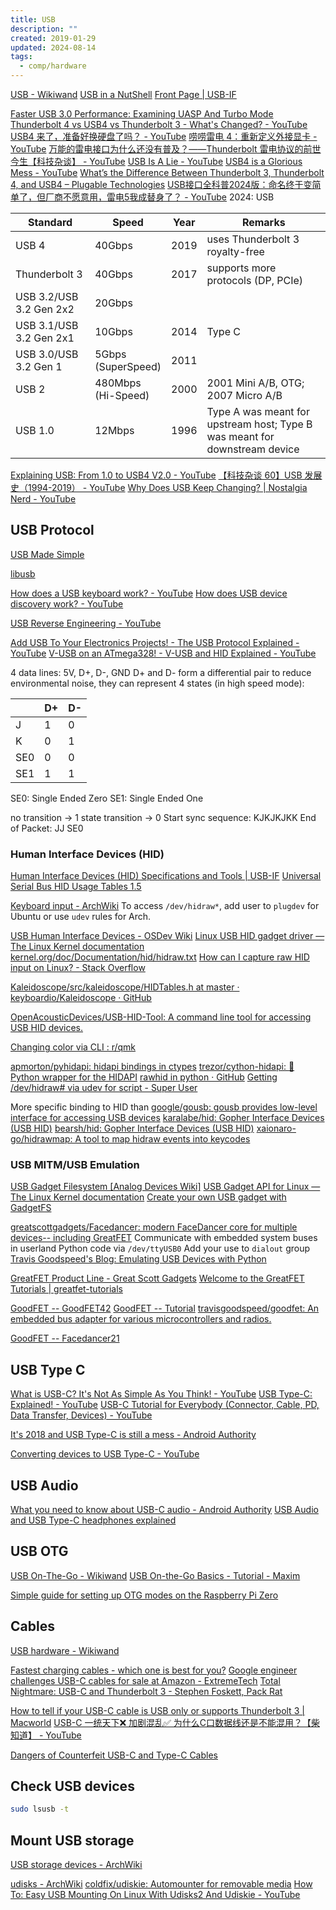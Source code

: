 ```yaml
---
title: USB
description: ""
created: 2019-01-29
updated: 2024-08-14
tags:
  - comp/hardware
---
```


[USB - Wikiwand](https://omni.wikiwand.com/en/USB)
[USB in a NutShell](http://www.beyondlogic.org/usbnutshell/usb1.shtml)
[Front Page | USB-IF](https://www.usb.org/)

[Faster USB 3.0 Performance: Examining UASP And Turbo Mode](http://www.tomshardware.com/print/usb-3-uas-turbo,reviews-3215.html)
[Thunderbolt 4 vs USB4 vs Thunderbolt 3 - What's Changed? - YouTube](https://www.youtube.com/watch?v=cvbgI2YAEeE)
[USB4 来了，准备好换硬盘了吗？ - YouTube](https://www.youtube.com/watch?v=wK72vj-j8qQ)
[唠唠雷电 4：重新定义外接显卡 - YouTube](https://www.youtube.com/watch?v=gXEnJSoP3vM)
[万能的雷电接口为什么还没有普及？——Thunderbolt 雷电协议的前世今生【科技杂谈】 - YouTube](https://www.youtube.com/watch?v=BQWVrxq-fdQ)
[USB Is A Lie - YouTube](https://www.youtube.com/watch?v=Y7Y5gXfqVKE)
[USB4 is a Glorious Mess - YouTube](https://www.youtube.com/watch?v=C6aCCp-Umcw)
[What’s the Difference Between Thunderbolt 3, Thunderbolt 4, and USB4 – Plugable Technologies](https://plugable.com/blogs/news/what-s-the-difference-between-thunderbolt-3-thunderbolt-4-and-usb4)
[USB接口全科普2024版：命名终于变简单了，但厂商不愿意用，雷电5我成替身了？ - YouTube](https://www.youtube.com/watch?v=ODn2ongLOr4) 2024: USB <Speed>

| Standard                | Speed                 | Year | Remarks                                                                    |
| ----------------------- | --------------------- | ---- | -------------------------------------------------------------------------- |
| USB 4                   | 40Gbps                | 2019 | uses Thunderbolt 3 royalty-free                                            |
| Thunderbolt 3           | 40Gbps                | 2017 | supports more protocols (DP, PCIe)                                         |
| USB 3.2/USB 3.2 Gen 2x2 | 20Gbps                |      |                                                                            |
| USB 3.1/USB 3.2 Gen 2x1 | 10Gbps                | 2014 | Type C                                                                     |
| USB 3.0/USB 3.2 Gen 1   | 5Gbps<br>(SuperSpeed) | 2011 |                                                                            |
| USB 2                   | 480Mbps<br>(Hi-Speed) | 2000 | 2001 Mini A/B, OTG; 2007 Micro A/B                                         |
| USB 1.0                 | 12Mbps                | 1996 | Type A was meant for upstream host; Type B was meant for downstream device |

[Explaining USB: From 1.0 to USB4 V2.0 - YouTube](https://www.youtube.com/watch?v=PctX3kcTj5U)
[【科技杂谈 60】USB 发展史（1994-2019） - YouTube](https://www.youtube.com/watch?v=kg_Ej8YmmIg)
[Why Does USB Keep Changing? | Nostalgia Nerd - YouTube](https://www.youtube.com/watch?v=36CKsP9YQ1E)

## USB Protocol

[USB Made Simple](https://www.usbmadesimple.co.uk/index.html)

[libusb](https://libusb.info/)

[How does a USB keyboard work? - YouTube](https://www.youtube.com/watch?v=wdgULBpRoXk)
[How does USB device discovery work? - YouTube](https://www.youtube.com/watch?v=N0O5Uwc3C0o)

[USB Reverse Engineering - YouTube](https://www.youtube.com/playlist?list=PLP29wDx6QmW4hcT1fv-TOvJOw7p2FmH8n)

[Add USB To Your Electronics Projects! - The USB Protocol Explained - YouTube](https://www.youtube.com/watch?v=HbQ6q3skZgw)
[V-USB on an ATmega328! - V-USB and HID Explained - YouTube](https://www.youtube.com/watch?v=6U_bHTnFu-g)

4 data lines: 5V, D+, D-, GND
D+ and D- form a differential pair to reduce environmental noise, they can represent 4 states (in high speed mode):

|     | D+  | D-  |
| --- | --- | --- |
| J   | 1   | 0   |
| K   | 0   | 1   |
| SE0 | 0   | 0   |
| SE1 | 1   | 1   |

SE0: Single Ended Zero
SE1: Single Ended One

no transition -> 1
state transition -> 0
Start sync sequence: KJKJKJKK
End of Packet: JJ SE0

### Human Interface Devices (HID)

[Human Interface Devices (HID) Specifications and Tools | USB-IF](https://www.usb.org/hid)
[Universal Serial Bus HID Usage Tables 1.5](https://www.usb.org/sites/default/files/hut1_5.pdf)

[Keyboard input - ArchWiki](https://wiki.archlinux.org/title/Keyboard_inputs)
To access `/dev/hidraw*`, add user to `plugdev` for Ubuntu or use `udev` rules for Arch.

[USB Human Interface Devices - OSDev Wiki](https://wiki.osdev.org/USB_Human_Interface_Devices)
[Linux USB HID gadget driver — The Linux Kernel documentation](https://docs.kernel.org/usb/gadget_hid.html)
[kernel.org/doc/Documentation/hid/hidraw.txt](https://www.kernel.org/doc/Documentation/hid/hidraw.txt)
[How can I capture raw HID input on Linux? - Stack Overflow](https://stackoverflow.com/questions/873975/how-can-i-capture-raw-hid-input-on-linux)

[Kaleidoscope/src/kaleidoscope/HIDTables.h at master · keyboardio/Kaleidoscope · GitHub](https://github.com/keyboardio/Kaleidoscope/blob/master/src/kaleidoscope/HIDTables.h)

[OpenAcousticDevices/USB-HID-Tool: A command line tool for accessing USB HID devices.](https://github.com/OpenAcousticDevices/USB-HID-Tool)

[Changing color via CLI : r/qmk](https://www.reddit.com/r/qmk/comments/17d6ese/changing_color_via_cli/)

[apmorton/pyhidapi: hidapi bindings in ctypes](https://github.com/apmorton/pyhidapi)
[trezor/cython-hidapi: :snake: Python wrapper for the HIDAPI](https://github.com/trezor/cython-hidapi)
[rawhid in python · GitHub](https://gist.github.com/fauxpark/03a3efcc7dbdfbfe57791ea267b13c55#file-rawhid-py)
[Getting /dev/hidraw# via udev for script - Super User](https://superuser.com/questions/1088992/getting-dev-hidraw-via-udev-for-script)

More specific binding to HID than [google/gousb: gousb provides low-level interface for accessing USB devices](https://github.com/google/gousb)
[karalabe/hid: Gopher Interface Devices (USB HID)](https://github.com/karalabe/hid)
[bearsh/hid: Gopher Interface Devices (USB HID)](https://github.com/bearsh/hid)
[xaionaro-go/hidrawmap: A tool to map hidraw events into keycodes](https://github.com/xaionaro-go/hidrawmap)

### USB MITM/USB Emulation

[USB Gadget Filesystem [Analog Devices Wiki]](https://wiki.analog.com/resources/tools-software/linuxdsp/docs/linux-kernel-and-drivers/usb/device_mode/gadget_fs)
[USB Gadget API for Linux — The Linux Kernel documentation](https://www.kernel.org/doc/html/v5.8/driver-api/usb/gadget.html)
[Create your own USB gadget with GadgetFS](https://blog.soutade.fr/post/2016/07/create-your-own-usb-gadget-with-gadgetfs.html)

[greatscottgadgets/Facedancer: modern FaceDancer core for multiple devices-- including GreatFET](https://github.com/greatscottgadgets/Facedancer)
Communicate with embedded system buses in userland Python code via `/dev/ttyUSB0`
Add your use to `dialout` group
[Travis Goodspeed's Blog: Emulating USB Devices with Python](http://travisgoodspeed.blogspot.com/2012/07/emulating-usb-devices-with-python.html)

[GreatFET Product Line - Great Scott Gadgets](https://greatscottgadgets.com/greatfet/)
[Welcome to the GreatFET Tutorials | greatfet-tutorials](https://greatscottgadgets.github.io/greatfet-tutorials/)

[GoodFET -- GoodFET42](https://goodfet.sourceforge.net/hardware/goodfet42/)
[GoodFET -- Tutorial](https://goodfet.sourceforge.net/tutorial/)
[travisgoodspeed/goodfet: An embedded bus adapter for various microcontrollers and radios.](https://github.com/travisgoodspeed/goodfet)

[GoodFET -- Facedancer21](https://goodfet.sourceforge.net/hardware/facedancer21/)

## USB Type C

[What is USB-C? It's Not As Simple As You Think! - YouTube](https://www.youtube.com/watch?v=mdwqZAkYWzQ)
[USB Type-C: Explained! - YouTube](https://www.youtube.com/watch?v=ZrZISyPucMg)
[USB-C Tutorial for Everybody (Connector, Cable, PD, Data Transfer, Devices) - YouTube](https://www.youtube.com/watch?v=qV03FfdPHOw)

[It's 2018 and USB Type-C is still a mess - Android Authority](https://www.androidauthority.com/state-of-usb-type-c-870996/)

[Converting devices to USB Type-C - YouTube](https://www.youtube.com/watch?v=V-vFtiDYiIw)

## USB Audio

[What you need to know about USB-C audio - Android Authority](https://www.androidauthority.com/usb-c-audio-guide-headphone-jack-943393/amp/)
[USB Audio and USB Type-C headphones explained](https://www.soundguys.com/usb-audio-explained-18563/)

## USB OTG

[USB On-The-Go - Wikiwand](https://omni.wikiwand.com/en/USB_On-The-Go)
[USB On-the-Go Basics - Tutorial - Maxim](https://www.maximintegrated.com/en/app-notes/index.mvp/id/1822)

[Simple guide for setting up OTG modes on the Raspberry Pi Zero](https://gist.github.com/gbaman/50b6cca61dd1c3f88f41)

## Cables

[USB hardware - Wikiwand](https://omni.wikiwand.com/en/USB_hardware#/Connectors)

[Fastest charging cables - which one is best for you?](https://www.androidauthority.com/fastest-charging-cables-793649/)
[Google engineer challenges USB-C cables for sale at Amazon - ExtremeTech](https://www.extremetech.com/computing/217556-google-engineer-challenges-usb-c-cables-for-sale-at-amazon)
[Total Nightmare: USB-C and Thunderbolt 3 - Stephen Foskett, Pack Rat](http://blog.fosketts.net/2016/10/29/total-nightmare-usb-c-thunderbolt-3/)

[How to tell if your USB-C cable is USB only or supports Thunderbolt 3 | Macworld](https://www.macworld.com/article/3586187/how-to-tell-if-your-usb-c-cable-is-usb-only-or-supports-thunderbolt-3.amp.html)
[USB-C 一统天下❌ 加剧混乱✅ 为什么C口数据线还是不能混用？【柴知道】 - YouTube](https://www.youtube.com/watch?v=fHHJnQjNNI0)

[Dangers of Counterfeit USB-C and Type-C Cables](http://www.belkin.com/us/Resource-Center/USB-C/USB-C-counterfeits/)

## Check USB devices

```sh
sudo lsusb -t
```

## Mount USB storage

[USB storage devices - ArchWiki](https://wiki.archlinux.org/title/USB_storage_devices)

[udisks - ArchWiki](https://wiki.archlinux.org/title/Udisks)
[coldfix/udiskie: Automounter for removable media](https://github.com/coldfix/udiskie)
[How To: Easy USB Mounting On Linux With Udisks2 And Udiskie - YouTube](https://www.youtube.com/watch?v=eVZBvRkLqaE)

